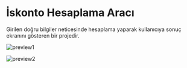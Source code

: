 # İskonto Hesaplama Aracı

Girilen doğru bilgiler neticesinde hesaplama yaparak kullanıcıya sonuç ekranını gösteren bir projedir.

![preview1](https://github.com/gorkemguder/iskonto-hesaplama-araci/assets/117344704/09e4ed87-8853-413d-9669-7a561a81f657)

![preview2](https://github.com/gorkemguder/iskonto-hesaplama-araci/assets/117344704/0906cac9-7035-4b64-ba64-9a7ae9427426)
